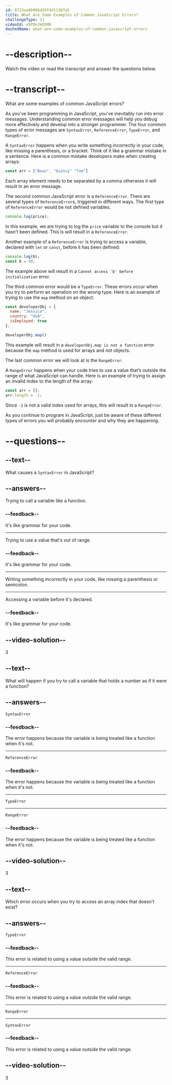 ```yaml
---
id: 6733aa9b006d29f4d11307a5
title: What Are Some Examples of Common JavaScript Errors?
challengeType: 11
videoId: e5P8nJkOSMQ
dashedName: what-are-some-examples-of-common-javascript-errors
---
```


# --description--

Watch the video or read the transcript and answer the questions below.

# --transcript--

What are some examples of common JavaScript errors?

As you've been programming in JavaScript, you've inevitably run into error messages. Understanding common error messages will help you debug more effectively and develop into a stronger programmer. The four common types of error messages are `SyntaxError`, `ReferenceError`, `TypeError`, and `RangeError`.

A `SyntaxError` happens when you write something incorrectly in your code, like missing a parenthesis, or a bracket. Think of it like a grammar mistake in a sentence. Here is a common mistake developers make when creating arrays:

```js
const arr = ["Beau", "Quincy" "Tom"]
```

Each array element needs to be separated by a comma otherwise it will result in an error message.

The second common JavaScript error is a `ReferenceError`. There are several types of `ReferenceError`s, triggered in different ways. The first type of `ReferenceError` would be not defined variables.

```js
console.log(price);
```

In this example, we are trying to log the `price` variable to the console but it hasn’t been defined. This is will result in a `ReferenceError`.

Another example of a `ReferenceError` is trying to access a variable, declared with `let` or `const`, before it has been defined:

```js
console.log(b);
const b = 50;
```

The example above will result in a `Cannot access 'b' before initialization` error. 

The third common error would be a `TypeError`. These errors occur when you try to perform an operation on the wrong type. Here is an example of trying to use the `map` method on an object:

```js
const developerObj = {
  name: "Jessica",
  country: "USA",
  isEmployed: true
};

developerObj.map()
```

This example will result in a `developerObj.map is not a function` error because the `map` method is used for arrays and not objects. 

The last common error we will look at is the `RangeError`.

A `RangeError` happens when your code tries to use a value that’s outside the range of what JavaScript can handle. Here is an example of trying to assign an invalid index to the length of the array:

```js
const arr = [];
arr.length = -1; 
```

Since `-1` is not a valid index used for arrays, this will result in a `RangeError`.

As you continue to program in JavaScript, just be aware of these different types of errors you will probably encounter and why they are happening.

# --questions--

## --text--

What causes a `SyntaxError` in JavaScript?

## --answers--

Trying to call a variable like a function.

### --feedback--

It's like grammar for your code.

---

Trying to use a value that's out of range.

### --feedback--

It's like grammar for your code.

---

Writing something incorrectly in your code, like missing a parenthesis or semicolon.

---

Accessing a variable before it's declared.

### --feedback--

It's like grammar for your code.

## --video-solution--

3

## --text--

What will happen if you try to call a variable that holds a number as if it were a function?

## --answers--

`SyntaxError`

### --feedback--

The error happens because the variable is being treated like a function when it's not.

---

`ReferenceError`

### --feedback--

The error happens because the variable is being treated like a function when it's not.

---

`TypeError`

---

`RangeError`

### --feedback--

The error happens because the variable is being treated like a function when it's not.

## --video-solution--

3

## --text--

Which error occurs when you try to access an array index that doesn't exist?

## --answers--

`TypeError`

### --feedback--

This error is related to using a value outside the valid range.

---

`ReferenceError`

### --feedback--

This error is related to using a value outside the valid range.

---

`RangeError`

---

`SyntaxError`

### --feedback--

This error is related to using a value outside the valid range.

## --video-solution--

3
